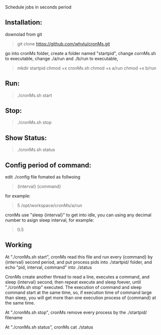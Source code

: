 Schedule jobs in seconds period



Installation:
-------------
downolad from git
> git clone https://github.com/whylu/cronMs.git

go into cronMs folder, create a folder named "startpid", 
change cornMs.sh to executable, 
change ./a/run and ./b/run  to executable, 
>mkdir startpid
>chmod +x cronMs.sh
>chmod +x a/run
>chmod +x b/run



Run:
----
> ./cronMs.sh start 


Stop:
-----
> ./cronMs.sh stop


Show Status:
------------
> ./cronMs.sh status


Config period of command:
-------------------------
edit ./config file fomated as follwoing
> {interval} {command}

for example:
> 5 /opt/workspace/cronMs/a/run

cronMs use "sleep {interval}" to get into idle, 
you can using any decimal number to asign sleep interval, for example:
> 0.5 <commnad>


Working
-------
At "./cronMs.sh start", cronMs read this file and run every {command} by {interval} second period,
and put process pids into ./startpid/ folder,
and echo "pid, interval, command" into ./status


CronMs create another thread to read a line, executes a command, and sleep {interval} second, 
then repeat execute and sleep foever, until "./cronMs.sh stop" executed.
The execution of command and sleep command start at the same time, so, if execution time of command large than sleep, you will get more than one execution process of {command} at the same time.


At "./cronMs.sh stop", cronMs remove every process by the ./startpid/ filename

At "./cronMs.sh status", cronMs cat ./status

